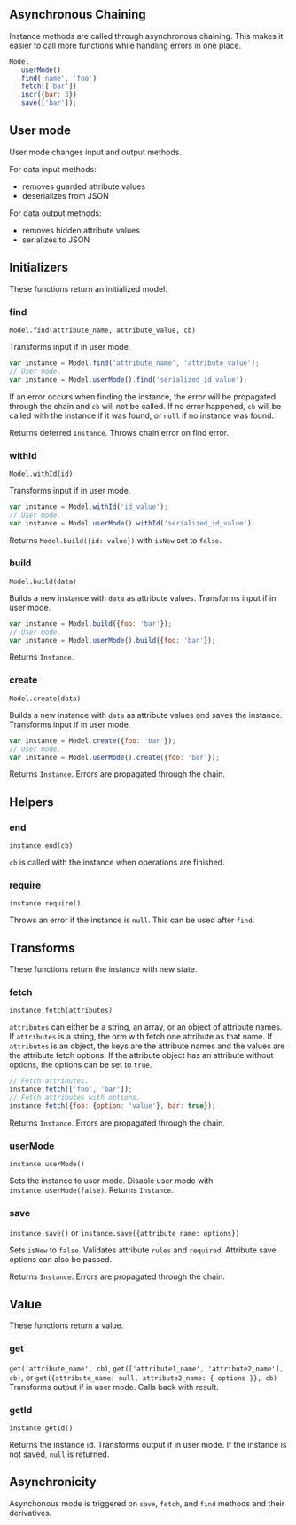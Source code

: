 Asynchronous Chaining
---------------------

Instance methods are called through asynchronous chaining. This makes it easier to call more functions while handling errors in one place.

```js
Model
  .userMode()
  .find('name', 'foo')
  .fetch(['bar'])
  .incr({bar: 3})
  .save(['bar']);
```

## User mode

User mode changes input and output methods.

For data input methods:
  - removes guarded attribute values
  - deserializes from JSON

For data output methods:
  - removes hidden attribute values
  - serializes to JSON

## Initializers

These functions return an initialized model.

### find

`Model.find(attribute_name, attribute_value, cb)`

Transforms input if in user mode.

```js
var instance = Model.find('attribute_name', 'attribute_value');
// User mode.
var instance = Model.userMode().find('serialized_id_value');
```

If an error occurs when finding the instance, the error will be propagated through the chain and `cb` will not be called. If no error happened, `cb` will be called with the instance if it was found, or `null` if no instance was found.

Returns deferred `Instance`. Throws chain error on find error.

### withId

`Model.withId(id)`

Transforms input if in user mode.

```js
var instance = Model.withId('id_value');
// User mode.
var instance = Model.userMode().withId('serialized_id_value');
```

Returns `Model.build({id: value})` with `isNew` set to `false`.

### build

`Model.build(data)`

Builds a new instance with `data` as attribute values. Transforms input if in user mode.

```js
var instance = Model.build({foo: 'bar'});
// User mode.
var instance = Model.userMode().build({foo: 'bar'});
```

Returns `Instance`.

### create

`Model.create(data)`

Builds a new instance with `data` as attribute values and saves the instance. Transforms input if in user mode.

```js
var instance = Model.create({foo: 'bar'});
// User mode.
var instance = Model.userMode().create({foo: 'bar'});
```

Returns `Instance`. Errors are propagated through the chain.

## Helpers

### end

`instance.end(cb)`

`cb` is called with the instance when operations are finished.

### require

`instance.require()`

Throws an error if the instance is `null`. This can be used after `find`.

## Transforms

These functions return the instance with new state.

### fetch

`instance.fetch(attributes)`

`attributes` can either be a string, an array, or an object of attribute names. If `attributes` is a string, the orm with fetch one attribute as that name. If `attributes` is an object, the keys are the attribute names and the values are the attribute fetch options. If the attribute object has an attribute without options, the options can be set to `true`.

```js
// Fetch attributes.
instance.fetch(['foo', 'bar']);
// Fetch attributes with options.
instance.fetch({foo: {option: 'value'}, bar: true});
```

Returns `Instance`. Errors are propagated through the chain.

### userMode

`instance.userMode()`

Sets the instance to user mode. Disable user mode with `instance.userMode(false)`. Returns `Instance`.

### save

`instance.save()` or `instance.save({attribute_name: options})`

Sets `isNew` to `false`. Validates attribute `rules` and `required`. Attribute save options can also be passed.

Returns `Instance`. Errors are propagated through the chain.

## Value

These functions return a value.

### get

`get('attribute_name', cb)`, `get(['attribute1_name', 'attribute2_name'], cb)`, or `get({attribute_name: null, attribute2_name: { options }}, cb)`
Transforms output if in user mode. Calls back with result.

### getId

`instance.getId()`

Returns the instance id. Transforms output if in user mode. If the instance is not saved, `null` is returned.

## Asynchronicity

Asynchonous mode is triggered on `save`, `fetch`, and `find` methods and their derivatives.
